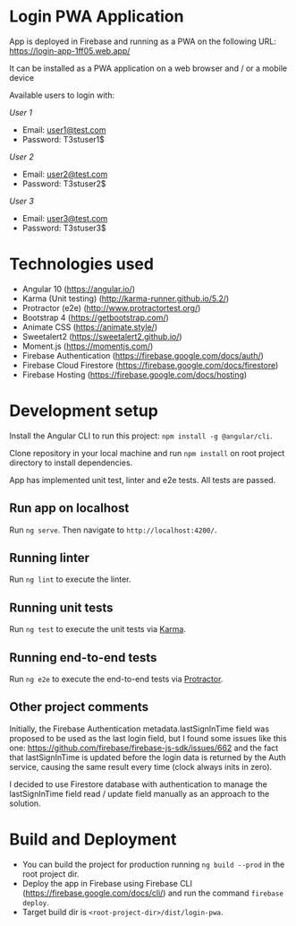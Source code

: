 # Login PWA Application

App is deployed in Firebase and running as a PWA on the following URL: https://login-app-1ff05.web.app/

It can be installed as a PWA application on a web browser and / or a mobile device

Available users to login with:

_User 1_

- Email: user1@test.com
- Password: T3stuser1\$

_User 2_

- Email: user2@test.com
- Password: T3stuser2\$

_User 3_

- Email: user3@test.com
- Password: T3stuser3\$

# Technologies used

- Angular 10 (https://angular.io/)
- Karma (Unit testing) (http://karma-runner.github.io/5.2/)
- Protractor (e2e) (http://www.protractortest.org/)
- Bootstrap 4 (https://getbootstrap.com/)
- Animate CSS (https://animate.style/)
- Sweetalert2 (https://sweetalert2.github.io/)
- Moment.js (https://momentjs.com/)
- Firebase Authentication (https://firebase.google.com/docs/auth/)
- Firebase Cloud Firestore (https://firebase.google.com/docs/firestore)
- Firebase Hosting (https://firebase.google.com/docs/hosting)

# Development setup

Install the Angular CLI to run this project: `npm install -g @angular/cli`.

Clone repository in your local machine and run `npm install` on root project directory to install dependencies.

App has implemented unit test, linter and e2e tests. All tests are passed.

## Run app on localhost

Run `ng serve`. Then navigate to `http://localhost:4200/`.

## Running linter

Run `ng lint` to execute the linter.

## Running unit tests

Run `ng test` to execute the unit tests via [Karma](https://karma-runner.github.io).

## Running end-to-end tests

Run `ng e2e` to execute the end-to-end tests via [Protractor](http://www.protractortest.org/).

## Other project comments

Initially, the Firebase Authentication metadata.lastSignInTime field was proposed to be used as the last login field, but I found some issues like this one: https://github.com/firebase/firebase-js-sdk/issues/662 and the fact that lastSignInTime is updated before the login data is returned by the Auth service, causing the same result every time (clock always inits in zero).

I decided to use Firestore database with authentication to manage the lastSignInTime field read / update field manually as an approach to the solution.

# Build and Deployment

- You can build the project for production running `ng build --prod` in the root project dir.
- Deploy the app in Firebase using Firebase CLI (https://firebase.google.com/docs/cli/) and run the command `firebase deploy`.
- Target build dir is `<root-project-dir>/dist/login-pwa`.
